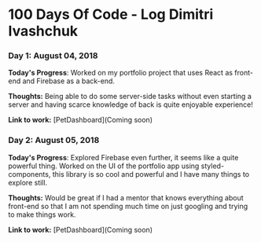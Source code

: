 # 100 Days Of Code - Log Dimitri Ivashchuk

### Day 1: August 04, 2018

**Today's Progress**: Worked on my portfolio project that uses React as front-end and Firebase as a back-end.

**Thoughts:** Being able to do some server-side tasks without even starting a server and having scarce knowledge of back is quite enjoyable experience!

**Link to work:** [PetDashboard](Coming soon)

### Day 2: August 05, 2018

**Today's Progress**: Explored Firebase even further, it seems like a quite powerful thing. Worked on the UI of the portfolio app using styled-components, this library is so cool and powerful and I have many things to explore still.

**Thoughts:** Would be great if I had a mentor that knows everything about front-end so that I am not spending much time on just googling and trying to make things work.

**Link to work:** [PetDashboard](Coming soon)
